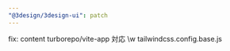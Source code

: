 ```yaml
---
"@3design/3design-ui": patch
---
```


fix: content turborepo/vite-app 対応 \w tailwindcss.config.base.js
